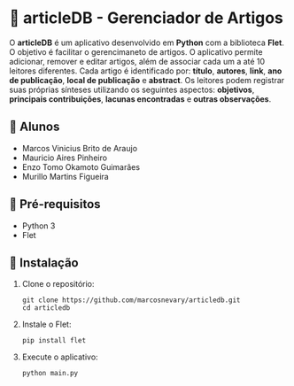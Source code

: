 # 📄 articleDB - Gerenciador de Artigos
O **articleDB** é um aplicativo desenvolvido em **Python** com a biblioteca **Flet**. O objetivo é facilitar o gerencimaneto de artigos. O aplicativo permite adicionar, remover e editar artigos, além de associar cada um a até 10 leitores diferentes. Cada artigo é identificado por: **título**, **autores**, **link**, **ano de publicação**, **local de publicação** e **abstract**. Os leitores podem registrar suas próprias sínteses utilizando os seguintes aspectos: **objetivos**, **principais contribuições**, **lacunas encontradas** e **outras observações**.

## 🔹 Alunos
- Marcos Vinicius Brito de Araujo
- Mauricio Aires Pinheiro
- Enzo Tomo Okamoto Guimarães
- Murillo Martins Figueira

## 🔹 Pré-requisitos
- Python 3
- Flet

## 🔹 Instalação
1. Clone o repositório:
    ```
    git clone https://github.com/marcosnevary/articledb.git
    cd articledb
    ```
2. Instale o Flet:
    ```
    pip install flet
    ```
3. Execute o aplicativo:
    ```
    python main.py
    ```
